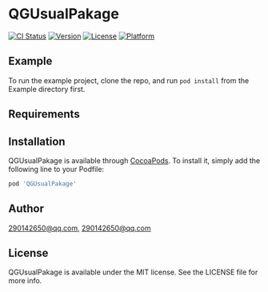 # QGUsualPakage

[![CI Status](https://img.shields.io/travis/290142650@qq.com/QGUsualPakage.svg?style=flat)](https://travis-ci.org/290142650@qq.com/QGUsualPakage)
[![Version](https://img.shields.io/cocoapods/v/QGUsualPakage.svg?style=flat)](https://cocoapods.org/pods/QGUsualPakage)
[![License](https://img.shields.io/cocoapods/l/QGUsualPakage.svg?style=flat)](https://cocoapods.org/pods/QGUsualPakage)
[![Platform](https://img.shields.io/cocoapods/p/QGUsualPakage.svg?style=flat)](https://cocoapods.org/pods/QGUsualPakage)

## Example

To run the example project, clone the repo, and run `pod install` from the Example directory first.

## Requirements

## Installation

QGUsualPakage is available through [CocoaPods](https://cocoapods.org). To install
it, simply add the following line to your Podfile:

```ruby
pod 'QGUsualPakage'
```

## Author

290142650@qq.com, 290142650@qq.com

## License

QGUsualPakage is available under the MIT license. See the LICENSE file for more info.
